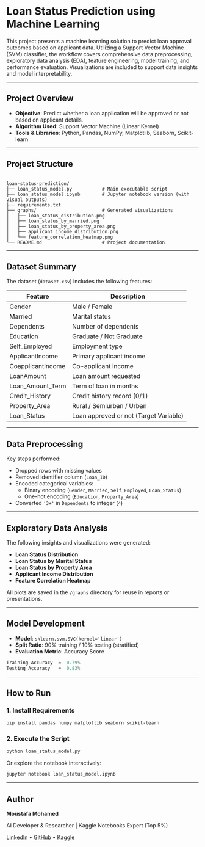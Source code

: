# Loan Status Prediction using Machine Learning

This project presents a machine learning solution to predict loan approval outcomes based on applicant data. Utilizing a Support Vector Machine (SVM) classifier, the workflow covers comprehensive data preprocessing, exploratory data analysis (EDA), feature engineering, model training, and performance evaluation. Visualizations are included to support data insights and model interpretability.

---

## Project Overview

- **Objective**: Predict whether a loan application will be approved or not based on applicant details.
- **Algorithm Used**: Support Vector Machine (Linear Kernel)
- **Tools & Libraries**: Python, Pandas, NumPy, Matplotlib, Seaborn, Scikit-learn

---

## Project Structure

```

loan-status-prediction/
├── loan_status_model.py           # Main executable script
├── loan_status_model.ipynb        # Jupyter notebook version (with visual outputs)
├── requirements.txt
├── graphs/                        # Generated visualizations
│   ├── loan_status_distribution.png
│   ├── loan_status_by_married.png
│   ├── loan_status_by_property_area.png
│   ├── applicant_income_distribution.png
│   └── feature_correlation_heatmap.png
└── README.md                      # Project documentation

````

---

## Dataset Summary

The dataset (`dataset.csv`) includes the following features:

| Feature              | Description                                |
|----------------------|--------------------------------------------|
| Gender               | Male / Female                              |
| Married              | Marital status                             |
| Dependents           | Number of dependents                       |
| Education            | Graduate / Not Graduate                    |
| Self_Employed        | Employment type                             |
| ApplicantIncome      | Primary applicant income                   |
| CoapplicantIncome    | Co-applicant income                        |
| LoanAmount           | Loan amount requested                      |
| Loan_Amount_Term     | Term of loan in months                     |
| Credit_History       | Credit history record (0/1)                |
| Property_Area        | Rural / Semiurban / Urban                  |
| Loan_Status          | Loan approved or not (Target Variable)     |

---

## Data Preprocessing

Key steps performed:

- Dropped rows with missing values
- Removed identifier column (`Loan_ID`)
- Encoded categorical variables:
  - Binary encoding (`Gender`, `Married`, `Self_Employed`, `Loan_Status`)
  - One-hot encoding (`Education`, `Property_Area`)
- Converted `'3+'` in `Dependents` to integer (`4`)

---

## Exploratory Data Analysis

The following insights and visualizations were generated:

- **Loan Status Distribution**
- **Loan Status by Marital Status**
- **Loan Status by Property Area**
- **Applicant Income Distribution**
- **Feature Correlation Heatmap**

All plots are saved in the `/graphs` directory for reuse in reports or presentations.

---

## Model Development

- **Model**: `sklearn.svm.SVC(kernel='linear')`
- **Split Ratio**: 90% training / 10% testing (stratified)
- **Evaluation Metric**: Accuracy Score

```python
Training Accuracy  ≈  0.79%
Testing Accuracy   ≈  0.83%
````

---

## How to Run

### 1. Install Requirements

```bash
pip install pandas numpy matplotlib seaborn scikit-learn
```

### 2. Execute the Script

```bash
python loan_status_model.py
```

Or explore the notebook interactively:

```bash
jupyter notebook loan_status_model.ipynb
```

---

## Author

**Moustafa Mohamed**

AI Developer & Researcher | Kaggle Notebooks Expert (Top 5%)

[LinkedIn](https://www.linkedin.com/in/moustafamohamed01) • [GitHub](https://github.com/MoustafaMohamed01) • [Kaggle](https://www.kaggle.com/moustafamohamed01)

